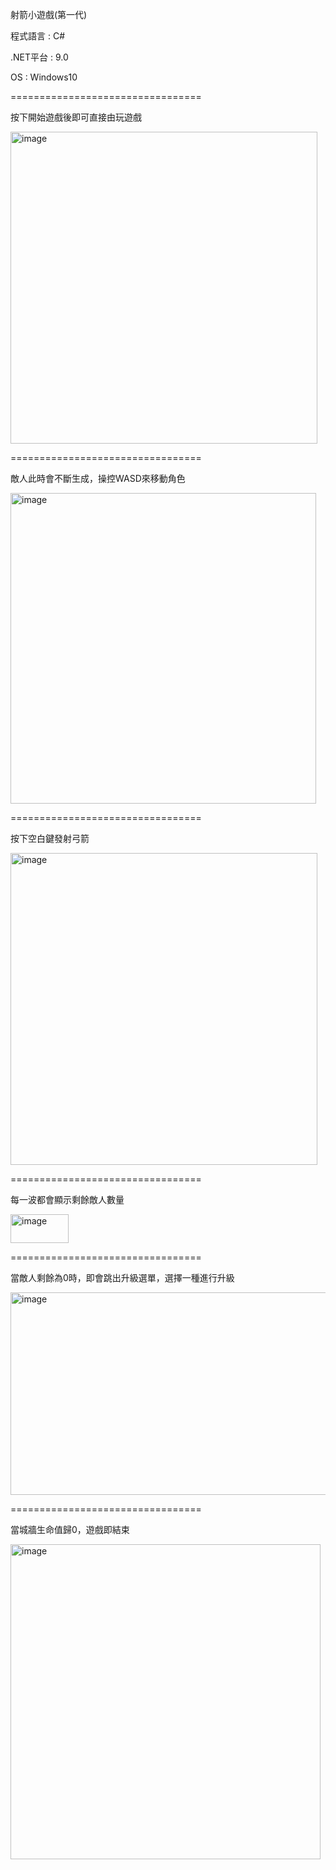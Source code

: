 射箭小遊戲(第一代)

程式語言 : C#

.NET平台 : 9.0

OS : Windows10

=================================

按下開始遊戲後即可直接由玩遊戲

<img width="491" height="499" alt="image" src="https://github.com/user-attachments/assets/85348105-433b-46c4-ae1b-6b2391ec91e9" />

=================================

敵人此時會不斷生成，操控WASD來移動角色

<img width="489" height="497" alt="image" src="https://github.com/user-attachments/assets/3df432c1-96d2-4c73-aeb7-2875c4bc5f8f" />

=================================

按下空白鍵發射弓箭

<img width="491" height="499" alt="image" src="https://github.com/user-attachments/assets/38c0c9cf-b7c1-4e9a-9415-4393b473db34" />

=================================

每一波都會顯示剩餘敵人數量

<img width="93" height="46" alt="image" src="https://github.com/user-attachments/assets/4eb2a43b-6572-480a-9e72-f3a5748a814d" />

=================================

當敵人剩餘為0時，即會跳出升級選單，選擇一種進行升級

<img width="572" height="324" alt="image" src="https://github.com/user-attachments/assets/65702425-b3df-4bbb-8de7-340c045e5c29" />

=================================

當城牆生命值歸0，遊戲即結束

<img width="496" height="504" alt="image" src="https://github.com/user-attachments/assets/b774a85a-dcd1-4d35-9a6d-661d5148183e" />
